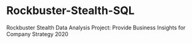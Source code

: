 # Rockbuster-Stealth-SQL
Rockbuster Stealth Data Analysis Project: Provide Business Insights for Company Strategy 2020
